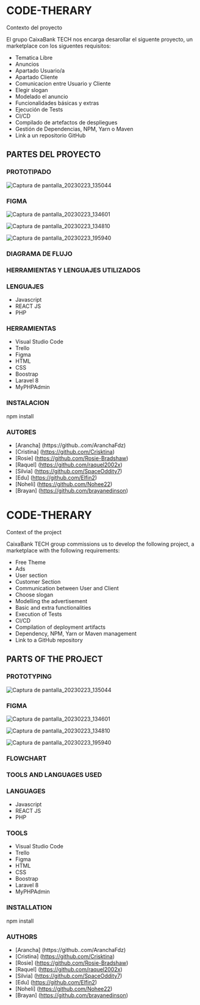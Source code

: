 # CODE-THERARY


Contexto del proyecto


El grupo CaixaBank TECH nos encarga desarollar el siguente proyecto, un marketplace con los siguentes requisitos:

- Tematica Libre
- Anuncios
- Apartado Usuario/a
- Apartado Cliente
- Comunicacion entre Usuario y Cliente
- Elegir slogan
- Modelado el anuncio
- Funcionalidades básicas y extras
- Ejecución de Tests
- CI/CD
- Compilado de artefactos de despliegues
- Gestión de Dependencias, NPM, Yarn o Maven
- Link a un repositorio GitHub


## PARTES DEL PROYECTO

### PROTOTIPADO

![Captura de pantalla_20230223_135044](https://user-images.githubusercontent.com/117031310/220911664-cfaa2635-075b-45a6-8abe-7da48184777c.png)

### FIGMA

![Captura de pantalla_20230223_134601](https://user-images.githubusercontent.com/117031310/220911827-6c68fc28-9a33-43ac-8e10-e698f7bbf4bc.png)

![Captura de pantalla_20230223_134810](https://user-images.githubusercontent.com/117031310/220911892-2f029de1-22c9-489c-8ed2-21cda06abc63.png)

![Captura de pantalla_20230223_195940](https://user-images.githubusercontent.com/117031310/221004834-5bc2d6e7-529e-4594-a0fa-b09b76a8c3dd.png)


### DIAGRAMA DE FLUJO






### HERRAMIENTAS Y LENGUAJES UTILIZADOS


### LENGUAJES

- Javascript
- REACT JS
- PHP


### HERRAMIENTAS


- Visual Studio Code
- Trello
- Figma
- HTML
- CSS
- Boostrap
- Laravel 8
- MyPHPAdmin


### INSTALACION

npm install

### AUTORES
- [Arancha] (https://github..com/AranchaFdz)
- [Cristina] (https://github.com/Crisktina)
- [Rosie] (https://github.com/Rosie-Bradshaw)
- [Raquel] (https://github.com/raquel2002x)
- [Silvia] (https://github.com/SpaceOddity7)
- [Edu] (https://github.com/Elfin2)
- [Noheli] (https://github.com/Nohee22)
- [Brayan] (https://github.com/brayanedinson)



# CODE-THERARY


Context of the project


CaixaBank TECH group commissions us to develop the following project, a marketplace with the following requirements:

- Free Theme
- Ads
- User section
- Customer Section
- Communication between User and Client
- Choose slogan
- Modelling the advertisement
- Basic and extra functionalities
- Execution of Tests
- CI/CD
- Compilation of deployment artifacts
- Dependency, NPM, Yarn or Maven management
- Link to a GitHub repository


## PARTS OF THE PROJECT

### PROTOTYPING

![Captura de pantalla_20230223_135044](https://user-images.githubusercontent.com/117031310/220911664-cfaa2635-075b-45a6-8abe-7da48184777c.png)

### FIGMA

![Captura de pantalla_20230223_134601](https://user-images.githubusercontent.com/117031310/220911827-6c68fc28-9a33-43ac-8e10-e698f7bbf4bc.png)

![Captura de pantalla_20230223_134810](https://user-images.githubusercontent.com/117031310/220911892-2f029de1-22c9-489c-8ed2-21cda06abc63.png)

![Captura de pantalla_20230223_195940](https://user-images.githubusercontent.com/117031310/221004931-a6101c98-c6b2-403b-b71a-8033677ace9b.png)

### FLOWCHART






### TOOLS AND LANGUAGES USED


### LANGUAGES

- Javascript
- REACT JS
- PHP


### TOOLS


- Visual Studio Code
- Trello
- Figma
- HTML
- CSS
- Boostrap
- Laravel 8
- MyPHPAdmin


### INSTALLATION

npm install

### AUTHORS

- [Arancha] (https://github..com/AranchaFdz)
- [Cristina] (https://github.com/Crisktina)
- [Rosie] (https://github.com/Rosie-Bradshaw)
- [Raquel] (https://github.com/raquel2002x)
- [Silvia] (https://github.com/SpaceOddity7)
- [Edu] (https://github.com/Elfin2)
- [Noheli] (https://github.com/Nohee22)
- [Brayan] (https://github.com/brayanedinson)


